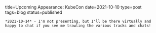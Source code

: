 
title=Upcoming Appearance: KubeCon
date=2021-10-10
type=post
tags=blog
status=published
~~~~~~
*2021-10-14* - I'm not presenting, but I'll be there virtually and happy to chat if you see me trawling the various tracks and chats!
            